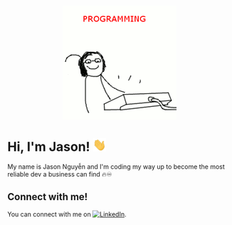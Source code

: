 <p align="center">
  <img src="https://raw.githubusercontent.com/tennydev/tennydev/main/codinggif.gif" alt="coding gif" />
</p>

# Hi, I'm Jason! <img src="https://raw.githubusercontent.com/tennydev/tennydev/main/wave.gif" width="30px">
My name is Jason Nguyễn and I'm coding my way up to become the most reliable dev a business can find 🔥♾

## Connect with me!
<!-- Actual text -->

You can connect with me on [![LinkedIn][2.2]][2].

<!-- Icons -->

[2.2]: https://raw.githubusercontent.com/MartinHeinz/MartinHeinz/master/linkedin-3-16.png (LinkedIn icon without padding)

<!-- Links to your social media accounts -->

[2]: https://www.linkedin.com/in/daidungnguyen2003/
